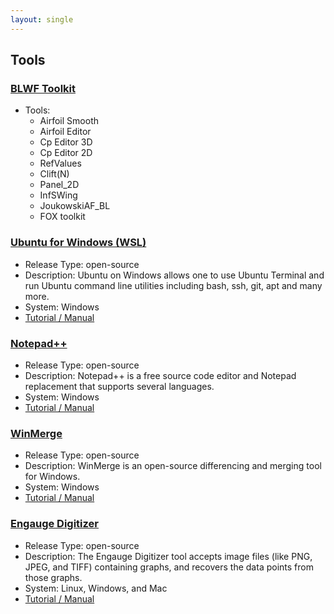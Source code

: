 ```yaml
---
layout: single
---
```


## Tools

### [BLWF Toolkit](https://blwf-aero.ru/index_en.html)
* Tools:
  * Airfoil Smooth
  * Airfoil Editor
  * Cp Editor 3D
  * Cp Editor 2D
  * RefValues
  * Clift(N)
  * Panel_2D
  * InfSWing
  * JoukowskiAF_BL
  * FOX toolkit
  
  
### [Ubuntu for Windows (WSL)](https://www.microsoft.com/en-us/p/ubuntu/9nblggh4msv6?activetab=pivot:overviewtab)
* Release Type: open-source
* Description: Ubuntu on Windows allows one to use Ubuntu Terminal and run Ubuntu command line utilities including bash, ssh, git, apt and many more.
* System: Windows
* [Tutorial / Manual](https://docs.microsoft.com/en-us/windows/wsl/install-win10)


### [Notepad++](https://notepad-plus-plus.org/)
* Release Type: open-source
* Description: Notepad++ is a free source code editor and Notepad replacement that supports several languages. 
* System: Windows
* [Tutorial / Manual](https://notepad-plus-plus.org/online-help/)


### [WinMerge](https://winmerge.org/)
* Release Type: open-source
* Description: WinMerge is an open-source differencing and merging tool for Windows. 
* System: Windows
* [Tutorial / Manual](https://winmerge.org/docs/?lang=en)


### [Engauge Digitizer](https://markummitchell.github.io/engauge-digitizer/)
* Release Type: open-source
* Description: The Engauge Digitizer tool accepts image files (like PNG, JPEG, and TIFF) containing graphs, and recovers the data points from those graphs.
* System: Linux, Windows, and Mac
* [Tutorial / Manual](http://digitizer.sourceforge.net/usermanual/tutormanpointgraph.html)
